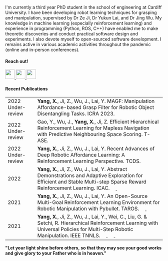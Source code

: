 I'm currently a third year PhD student in the school of engineering at Cardiff University. 
I have been developing robot learning techniques for grasping and manipulation, 
supervised by Dr Ze Ji, Dr Yukun Lai, and Dr Jing Wu. My knowledge in machine learning 
(especially reinforcement learning) and experience in programming (Python, ROS, C++) 
have enabled me to make theoretic discoveries and conduct practical software design and experiments. 
I also devote myself to open-sourced software development. 
I remains active in various academic activities throughout the pandemic 
(online and in-person conferences).

#### Reach out!

<a href="mailto:YangX66@cardiff.ac.uk">
   <img src="https://techcommunity.microsoft.com/t5/image/serverpage/image-id/172206i70472167E79B9D0F/image-size/large?v=v2&px=999" width="30" height="30">
</a>
<a href="https://scholar.google.com/citations?user=pJoieqMAAAAJ">
   <img src="https://upload.wikimedia.org/wikipedia/commons/thumb/c/c7/Google_Scholar_logo.svg/2048px-Google_Scholar_logo.svg.png" width="30" height="30">
</a>
<a href="https://www.zhihu.com/people/xiao-yang-69-78-27/">
   <img src="https://picx.zhimg.com/v2-4cd83ae3d6ca76dabecf001244a62310.jpg?source=57bbeac9" width="30" height="30">
</a>

#### Recent Publications
<table>
  <tbody>
    <tr>
      <td>2022 Under-review</td>
      <td><b>Yang, X.</b>, Ji, Z., Wu, J., Lai, Y. MAGF: Manipulation Affordance-based Grasp Filter for Robotic Object Disentangling Tasks. ICRA 2023. 
          <a href="https://github.com/IanYangChina/MAGF-paper-codes">
             <img src="https://cdn-icons-png.flaticon.com/512/25/25231.png" width="15" height="15">
             </a></td>
    </tr>
    <tr>
      <td>2022 Under-review</td>
      <td>Gao, Y., Wu, J., <b>Yang, X.</b>, Ji, Z. Efficient Hierarchical Reinforcement Learning for Mapless Navigation with Predictive Neighbouring Space Scoring. T-ASE.</td>
    </tr>
    <tr>
      <td>2022 Under-review</td>
      <td><b>Yang, X.</b>, Ji, Z., Wu, J., Lai, Y. Recent Advances of Deep Robotic Affordance Learning: A Reinforcement Learning Perspective. TCDS.</td>
    </tr>
    <tr>
      <td>2022</td>
      <td><b>Yang, X.</b>, Ji, Z., Wu, J., Lai, Y. Abstract Demonstrations and Adaptive Exploration for Efficient and Stable Multi-step Sparse Reward Reinforcement Learning. ICAC. 
          <a href="https://arxiv.org/abs/2207.09243">
             <img src="https://upload.wikimedia.org/wikipedia/commons/thumb/6/6c/PDF_icon.svg/1200px-PDF_icon.svg.png" width="15" height="15">
             </a>
          <a href="https://github.com/IanYangChina/A-2-paper-code">
             <img src="https://cdn-icons-png.flaticon.com/512/25/25231.png" width="15" height="15">
             </a></td>
    </tr>
    <tr>
      <td>2021</td>
      <td><b>Yang, X.</b>, Ji, Z., Wu, J., Lai, Y. An Open-Source Multi-Goal Reinforcement Learning Environment for Robotic Manipulation with Pybullet. TAROS. 
          <a href="https://arxiv.org/abs/2105.05985">
             <img src="https://upload.wikimedia.org/wikipedia/commons/thumb/6/6c/PDF_icon.svg/1200px-PDF_icon.svg.png" width="15" height="15">
             </a>
          <a href="https://github.com/IanYangChina/pybullet_multigoal_gym">
             <img src="https://cdn-icons-png.flaticon.com/512/25/25231.png" width="15" height="15">
             </a></td>
    </tr>
    <tr>
      <td>2021</td>
      <td><b>Yang, X.</b>, Ji, Z., Wu, J., Lai, Y., Wei, C., Liu, G. & Setchi, R. Hierarchical Reinforcement Learning with Universal Policies for Multi-Step Robotic Manipulation. IEEE TNNLS.
          <a href="https://ieeexplore.ieee.org/document/9366328">
             <img src="https://upload.wikimedia.org/wikipedia/commons/thumb/6/6c/PDF_icon.svg/1200px-PDF_icon.svg.png" width="15" height="15">
             </a>
          <a href="https://www.youtube.com/watch?v=n_wQuf4r0qk">
             <img src="https://upload.wikimedia.org/wikipedia/commons/thumb/0/09/YouTube_full-color_icon_%282017%29.svg/2560px-YouTube_full-color_icon_%282017%29.svg.png" width="20" height="15">
             </a>
          <a href="https://github.com/IanYangChina/UOF-paper-code">
             <img src="https://cdn-icons-png.flaticon.com/512/25/25231.png" width="15" height="15">
             </a></td>
    </tr>
  </tbody>
</table>

<footer>
  <p><b>"Let your light shine before others, so that they may see your good works and give glory to your Father who is in heaven."</b></p>
</footer>
